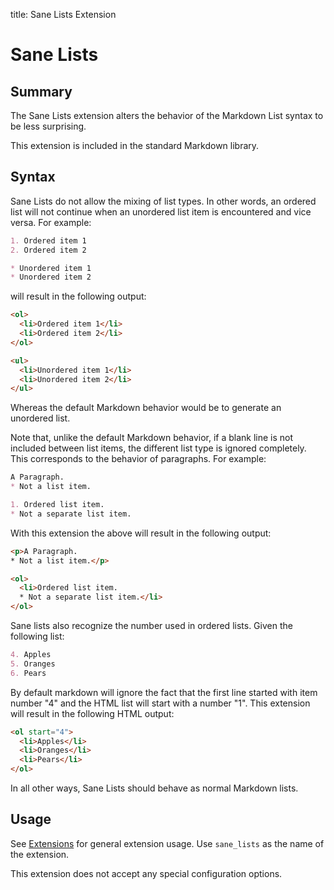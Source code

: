 title: Sane Lists Extension

Sane Lists
==========

Summary
-------

The Sane Lists extension alters the behavior of the Markdown List syntax
to be less surprising.

This extension is included in the standard Markdown library.

Syntax
------

Sane Lists do not allow the mixing of list types. In other words, an ordered
list will not continue when an unordered list item is encountered and
vice versa. For example:

```md
1. Ordered item 1
2. Ordered item 2

* Unordered item 1
* Unordered item 2
```

will result in the following output:

```html
<ol>
  <li>Ordered item 1</li>
  <li>Ordered item 2</li>
</ol>

<ul>
  <li>Unordered item 1</li>
  <li>Unordered item 2</li>
</ul>
```

Whereas the default Markdown behavior would be to generate an unordered list.

Note that, unlike the default Markdown behavior, if a blank line is not
included between list items, the different list type is ignored completely.
This corresponds to the behavior of paragraphs. For example:

```md
A Paragraph.
* Not a list item.

1. Ordered list item.
* Not a separate list item.
```

With this extension the above will result in the following output:

```html
<p>A Paragraph.
* Not a list item.</p>

<ol>
  <li>Ordered list item.
  * Not a separate list item.</li>
</ol>
```

Sane lists also recognize the number used in ordered lists. Given the following
list:

```md
4. Apples
5. Oranges
6. Pears
```

By default markdown will ignore the fact that the first line started
with item number "4" and the HTML list will start with a number "1".
This extension will result in the following HTML output:

```html
<ol start="4">
  <li>Apples</li>
  <li>Oranges</li>
  <li>Pears</li>
</ol>
```

In all other ways, Sane Lists should behave as normal Markdown lists.

Usage
-----

See [Extensions](index.md) for general extension usage. Use `sane_lists` as the
name of the extension.

This extension does not accept any special configuration options.
